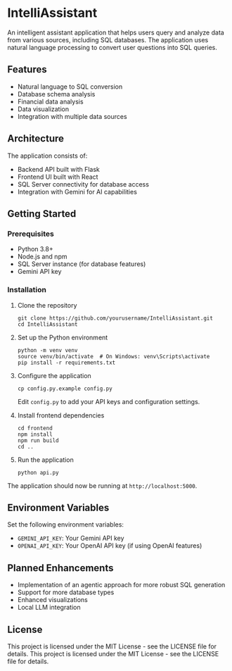 # IntelliAssistant

An intelligent assistant application that helps users query and analyze data from various sources, including SQL databases. The application uses natural language processing to convert user questions into SQL queries.

## Features

- Natural language to SQL conversion
- Database schema analysis
- Financial data analysis
- Data visualization
- Integration with multiple data sources

## Architecture

The application consists of:

- Backend API built with Flask
- Frontend UI built with React
- SQL Server connectivity for database access
- Integration with Gemini for AI capabilities

## Getting Started

### Prerequisites

- Python 3.8+
- Node.js and npm
- SQL Server instance (for database features)
- Gemini API key

### Installation

1. Clone the repository
   ```
   git clone https://github.com/yourusername/IntelliAssistant.git
   cd IntelliAssistant
   ```

2. Set up the Python environment
   ```
   python -m venv venv
   source venv/bin/activate  # On Windows: venv\Scripts\activate
   pip install -r requirements.txt
   ```

3. Configure the application
   ```
   cp config.py.example config.py
   ```
   Edit `config.py` to add your API keys and configuration settings.

4. Install frontend dependencies
   ```
   cd frontend
   npm install
   npm run build
   cd ..
   ```

5. Run the application
   ```
   python api.py
   ```

The application should now be running at `http://localhost:5000`.

## Environment Variables

Set the following environment variables:

- `GEMINI_API_KEY`: Your Gemini API key
- `OPENAI_API_KEY`: Your OpenAI API key (if using OpenAI features)

## Planned Enhancements

- Implementation of an agentic approach for more robust SQL generation
- Support for more database types
- Enhanced visualizations
- Local LLM integration

## License

This project is licensed under the MIT License - see the LICENSE file for details. 
This project is licensed under the MIT License - see the LICENSE file for details. 